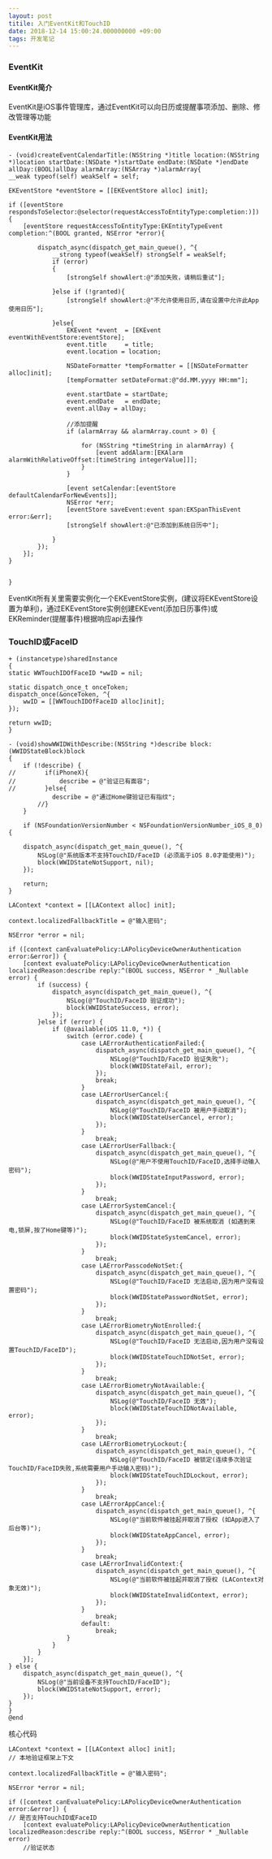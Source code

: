 ```yaml
---
layout: post
titile: 入门EventKit和TouchID
date: 2018-12-14 15:00:24.000000000 +09:00
tags: 开发笔记
---
```


### EventKit

#### EventKit简介

EventKit是iOS事件管理库，通过EventKit可以向日历或提醒事项添加、删除、修改管理等功能

#### EventKit用法

	- (void)createEventCalendarTitle:(NSString *)title location:(NSString *)location startDate:(NSDate *)startDate endDate:(NSDate *)endDate allDay:(BOOL)allDay alarmArray:(NSArray *)alarmArray{
    __weak typeof(self) weakSelf = self;

    EKEventStore *eventStore = [[EKEventStore alloc] init];

    if ([eventStore respondsToSelector:@selector(requestAccessToEntityType:completion:)])
    {
        [eventStore requestAccessToEntityType:EKEntityTypeEvent completion:^(BOOL granted, NSError *error){

            dispatch_async(dispatch_get_main_queue(), ^{
                __strong typeof(weakSelf) strongSelf = weakSelf;
                if (error)
                {
                    [strongSelf showAlert:@"添加失败，请稍后重试"];

                }else if (!granted){
                    [strongSelf showAlert:@"不允许使用日历,请在设置中允许此App使用日历"];

                }else{
                    EKEvent *event  = [EKEvent eventWithEventStore:eventStore];
                    event.title     = title;
                    event.location = location;

                    NSDateFormatter *tempFormatter = [[NSDateFormatter alloc]init];
                    [tempFormatter setDateFormat:@"dd.MM.yyyy HH:mm"];

                    event.startDate = startDate;
                    event.endDate   = endDate;
                    event.allDay = allDay;

                    //添加提醒
                    if (alarmArray && alarmArray.count > 0) {

                        for (NSString *timeString in alarmArray) {
                            [event addAlarm:[EKAlarm alarmWithRelativeOffset:[timeString integerValue]]];
                        }
                    }

                    [event setCalendar:[eventStore defaultCalendarForNewEvents]];
                    NSError *err;
                    [eventStore saveEvent:event span:EKSpanThisEvent error:&err];
                    [strongSelf showAlert:@"已添加到系统日历中"];

                }
            });
        }];
    }
    
   
	}


EventKit所有关里需要实例化一个EKEventStore实例，(建议将EKEventStore设置为单利)，通过EKEventStore实例创建EKEvent(添加日历事件)或EKReminder(提醒事件)根据响应api去操作
	

   
  
### TouchID或FaceID

	+ (instancetype)sharedInstance
    {
    static WWTouchIDOfFaceID *wwID = nil;
    
    static dispatch_once_t onceToken;
    dispatch_once(&onceToken, ^{
        wwID = [[WWTouchIDOfFaceID alloc]init];
    });
    
    return wwID;
    }

	- (void)showWWIDWithDescribe:(NSString *)describe block:(WWIDStateBlock)block
	{
	    if (!describe) {
	//        if(iPhoneX){
	//            describe = @"验证已有面容";
	//        }else{
	            describe = @"通过Home键验证已有指纹";
	        //}
	    }
	    
	    if (NSFoundationVersionNumber < NSFoundationVersionNumber_iOS_8_0) {
        
        dispatch_async(dispatch_get_main_queue(), ^{
            NSLog(@"系统版本不支持TouchID/FaceID (必须高于iOS 8.0才能使用)");
            block(WWIDStateNotSupport, nil);
        });
        
        return;
    }
    
    LAContext *context = [[LAContext alloc] init];
    
    context.localizedFallbackTitle = @"输入密码";
    
    NSError *error = nil;
    
    if ([context canEvaluatePolicy:LAPolicyDeviceOwnerAuthentication error:&error]) {
        [context evaluatePolicy:LAPolicyDeviceOwnerAuthentication localizedReason:describe reply:^(BOOL success, NSError * _Nullable error) {
            if (success) {
                dispatch_async(dispatch_get_main_queue(), ^{
                    NSLog(@"TouchID/FaceID 验证成功");
                    block(WWIDStateSuccess, error);
                });
            }else if (error) {
                if (@available(iOS 11.0, *)) {
                    switch (error.code) {
                        case LAErrorAuthenticationFailed:{
                            dispatch_async(dispatch_get_main_queue(), ^{
                                NSLog(@"TouchID/FaceID 验证失败");
                                block(WWIDStateFail, error);
                            });
                            break;
                        }
                        case LAErrorUserCancel:{
                            dispatch_async(dispatch_get_main_queue(), ^{
                                NSLog(@"TouchID/FaceID 被用户手动取消");
                                block(WWIDStateUserCancel, error);
                            });
                        }
                            break;
                        case LAErrorUserFallback:{
                            dispatch_async(dispatch_get_main_queue(), ^{
                                NSLog(@"用户不使用TouchID/FaceID,选择手动输入密码");
                                block(WWIDStateInputPassword, error);
                            });
                        }
                            break;
                        case LAErrorSystemCancel:{
                            dispatch_async(dispatch_get_main_queue(), ^{
                                NSLog(@"TouchID/FaceID 被系统取消 (如遇到来电,锁屏,按了Home键等)");
                                block(WWIDStateSystemCancel, error);
                            });
                        }
                            break;
                        case LAErrorPasscodeNotSet:{
                            dispatch_async(dispatch_get_main_queue(), ^{
                                NSLog(@"TouchID/FaceID 无法启动,因为用户没有设置密码");
                                block(WWIDStatePasswordNotSet, error);
                            });
                        }
                            break;
                        case LAErrorBiometryNotEnrolled:{
                            dispatch_async(dispatch_get_main_queue(), ^{
                                NSLog(@"TouchID/FaceID 无法启动,因为用户没有设置TouchID/FaceID");
                                block(WWIDStateTouchIDNotSet, error);
                            });
                        }
                            break;
                        case LAErrorBiometryNotAvailable:{
                            dispatch_async(dispatch_get_main_queue(), ^{
                                NSLog(@"TouchID/FaceID 无效");
                                block(WWIDStateTouchIDNotAvailable, error);
                            });
                        }
                            break;
                        case LAErrorBiometryLockout:{
                            dispatch_async(dispatch_get_main_queue(), ^{
                                NSLog(@"TouchID/FaceID 被锁定(连续多次验证TouchID/FaceID失败,系统需要用户手动输入密码)");
                                block(WWIDStateTouchIDLockout, error);
                            });
                        }
                            break;
                        case LAErrorAppCancel:{
                            dispatch_async(dispatch_get_main_queue(), ^{
                                NSLog(@"当前软件被挂起并取消了授权 (如App进入了后台等)");
                                block(WWIDStateAppCancel, error);
                            });
                        }
                            break;
                        case LAErrorInvalidContext:{
                            dispatch_async(dispatch_get_main_queue(), ^{
                                NSLog(@"当前软件被挂起并取消了授权 (LAContext对象无效)");
                                block(WWIDStateInvalidContext, error);
                            });
                        }
                            break;
                        default:
                            break;
                    }
                }
            }
        }];
    } else {
        dispatch_async(dispatch_get_main_queue(), ^{
            NSLog(@"当前设备不支持TouchID/FaceID");
            block(WWIDStateNotSupport, error);
        });
    }
	}
	@end
	
核心代码

    LAContext *context = [[LAContext alloc] init];
    // 本地验证框架上下文
    
    context.localizedFallbackTitle = @"输入密码";
    
    NSError *error = nil;
    
    if ([context canEvaluatePolicy:LAPolicyDeviceOwnerAuthentication error:&error]) {
    // 是否支持TouchID或FaceID
        [context evaluatePolicy:LAPolicyDeviceOwnerAuthentication localizedReason:describe reply:^(BOOL success, NSError * _Nullable error)
        //验证状态



